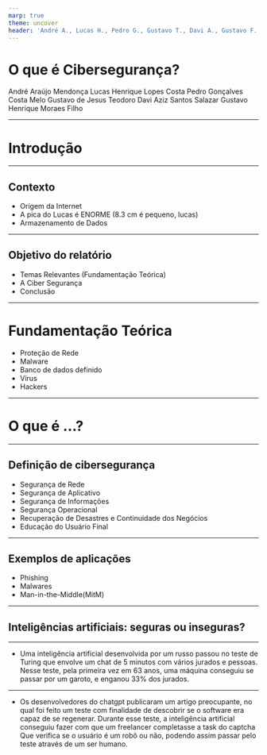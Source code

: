 ```yaml
---
marp: true
theme: uncover
header: 'André A., Lucas H., Pedro G., Gustavo T., Davi A., Gustavo F.'
---
```


# O que é Cibersegurança?

André Araújo Mendonça
Lucas Henrique Lopes Costa
Pedro Gonçalves Costa Melo
Gustavo de Jesus Teodoro
Davi Aziz Santos Salazar
Gustavo Henrique Moraes Filho

---

# Introdução

---

## Contexto

* Origem da Internet
* A pica do Lucas é ENORME (8.3 cm é pequeno, lucas)
* Armazenamento de Dados

---

## Objetivo do relatório

* Temas Relevantes (Fundamentação Teórica)
* A Ciber Segurança
* Conclusão

---

# Fundamentação Teórica

* Proteção de Rede
* Malware
* Banco de dados definido
* Vírus
* Hackers

---

# O que é ...?

---

## Definição de cibersegurança

* Segurança de Rede
* Segurança de Aplicativo
* Segurança de Informações
* Segurança Operacional
* Recuperação de Desastres e Continuidade dos Negócios
* Educação do Usuário Final

---

## Exemplos de aplicações

* Phishing
* Malwares
* Man-in-the-Middle(MitM)

---

## Inteligências artificiais: seguras ou inseguras?

---

- Uma inteligência artificial desenvolvida por um russo passou no teste de Turing que envolve um chat de 5 minutos com vários jurados e pessoas. Nesse teste, pela primeira vez em 63 anos, uma máquina conseguiu se passar por um garoto, e enganou 33% dos jurados.

---

- Os desenvolvedores do chatgpt publicaram um artigo preocupante, no qual foi feito um teste com finalidade de descobrir se o software era capaz de se regenerar. Durante esse teste, a inteligência artificial conseguiu fazer com que um freelancer completasse a task do captcha Que verifica se o usuário é um robô ou não, podendo assim passar pelo teste através de um ser humano.
